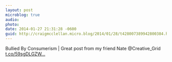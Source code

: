```yaml
---
layout: post
microblog: true
audio: 
photo: 
date: 2014-01-27 21:31:28 -0600
guid: http://craigmcclellan.micro.blog/2014/01/28/t428007389942800384.html
---
```

Bullied By Consumerism | Great post from my friend Nate @Creative_Grid  [t.co/59sgDLGZW...](http://t.co/59sgDLGZWO)
